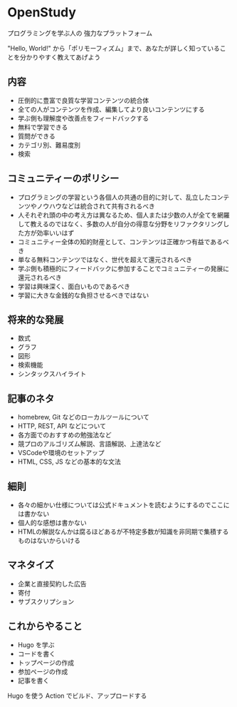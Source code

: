 # OpenStudy

プログラミングを学ぶ人の
強力なプラットフォーム

"Hello, World!" から「ポリモーフィズム」まで、あなたが詳しく知っていることを分かりやすく教えてあげよう

## 内容

- 圧倒的に豊富で良質な学習コンテンツの統合体
- 全ての人がコンテンツを作成、編集してより良いコンテンツにする
- 学ぶ側も理解度や改善点をフィードバックする
- 無料で学習できる
- 質問ができる
- カテゴリ別、難易度別
- 検索

## コミュニティーのポリシー

- プログラミングの学習という各個人の共通の目的に対して、乱立したコンテンツやノウハウなどは統合されて共有されるべき
- 人それぞれ頭の中の考え方は異なるため、個人または少数の人が全てを網羅して教えるのではなく、多数の人が自分の得意な分野をリファクタリングした方が効率いいはず
- コミュニティー全体の知的財産として、コンテンツは正確かつ有益であるべき
- 単なる無料コンテンツではなく、世代を超えて還元されるべき
- 学ぶ側も積極的にフィードバックに参加することでコミュニティーの発展に還元されるべき
- 学習は興味深く、面白いものであるべき
- 学習に大きな金銭的な負担させるべきではない

## 将来的な発展

- 数式
- グラフ
- 図形
- 検索機能
- シンタックスハイライト

## 記事のネタ

- homebrew, Git などのローカルツールについて
- HTTP, REST, API などについて
- 各方面でのおすすめの勉強法など
- 競プロのアルゴリズム解説、言語解説、上達法など
- VSCodeや環境のセットアップ
- HTML, CSS, JS などの基本的な文法

## 細則

- 各々の細かい仕様については公式ドキュメントを読むようにするのでここには書かない
- 個人的な感想は書かない
- HTMLの解説なんかは腐るほどあるが不特定多数が知識を非同期で集積するものはないからいける

## マネタイズ

- 企業と直接契約した広告
- 寄付
- サブスクリプション

## これからやること

- Hugo を学ぶ
- コードを書く
- トップページの作成
- 参加ページの作成
- 記事を書く

Hugo を使う
Action でビルド、アップロードする
